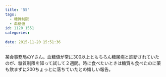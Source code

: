 ```yaml
---
title: '55'
tags:
  - 糖質制限
  - 血糖値
id: 1120_1551
categories:
   
date: 2015-11-20 15:51:36
---
```


某会事務局のYさん。血糖値が常に300以上ともちろん糖尿病と診断されていたのが、糖質制限を知って試して２週間。時に食べたいときは糖質も食べたのに薬も飲まずに200ちょっとに落ちていたとの嬉しい報告。